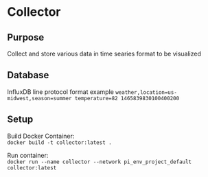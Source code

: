 # Collector
## Purpose
Collect and store various data in time searies format to be visualized

## Database
InfluxDB line protocol format example
`weather,location=us-midwest,season=summer temperature=82 1465839830100400200`

## Setup
Build Docker Container:  
`docker build -t collector:latest .`

Run container:  
`docker run --name collector --network pi_env_project_default collector:latest`